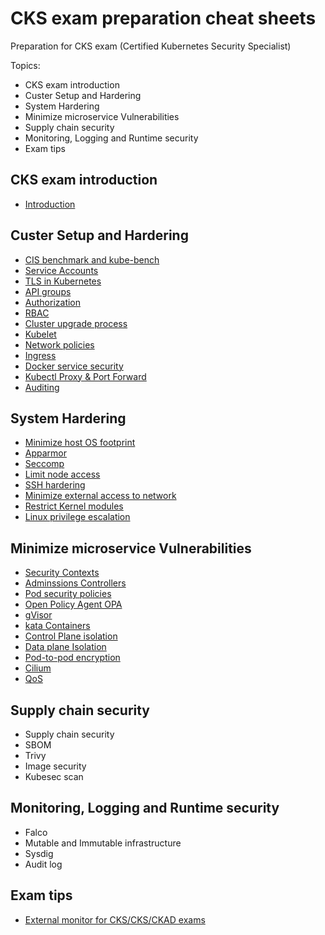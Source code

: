 # CKS exam preparation cheat sheets
Preparation for CKS exam (Certified Kubernetes Security Specialist)

Topics:

* CKS exam introduction
* Custer Setup and Hardering
* System Hardering
* Minimize microservice Vulnerabilities
* Supply chain security
* Monitoring, Logging and Runtime security
* Exam tips

## CKS exam introduction

 - [Introduction](cluster_setup/introduction.md)

## Custer Setup and Hardering

 - [CIS benchmark and kube-bench](cluster_setup/kube-bench.md)
 - [Service Accounts](cluster_setup/sa.md)
 - [TLS in Kubernetes](cluster_setup/TLS.md)
 - [API groups](cluster_setup/apigroups.md)
 - [Authorization](cluster_setup/autorisation.md)
 - [RBAC](cluster_setup/rbac.md)
 - [Cluster upgrade process](cluster_setup/upgrade.md)
 - [Kubelet](cluster_setup/Kubelet.md)
 - [Network policies](cluster_setup/NetworkPolicy.md)
 - [Ingress](cluster_setup/ingress.md.md)
 - [Docker service security](cluster_setup/docker-service.md)
 - [Kubectl Proxy & Port Forward](cluster_setup/kubectl-forward.md)
 - [Auditing](cluster_setup/auditing.md)

## System Hardering

 - [Minimize host OS footprint](system_hardering/os_footprint.md)
 - [Apparmor](system_hardering/apparmor.md)
 - [Seccomp](system_hardering/seccomp.md)
 - [Limit node access](system_hardering/limit_node_access.md)
 - [SSH hardering](system_hardering/ssh_hardering.md)
 - [Minimize external access to network](system_hardering/minimize_network_access.md)
 - [Restrict Kernel modules](system_hardering/restrict_kernel.md)
 - [Linux privilege escalation](system_hardering/linux_privileges.md)



## Minimize microservice Vulnerabilities

 - [Security Contexts](minimize_microservice_vulnerabilities/security_context.md)
 - [Adminssions Controllers](minimize_microservice_vulnerabilities/admission_controllers.md)
 - [Pod security policies](minimize_microservice_vulnerabilities/pod_sec_policies.md)
 - [Open Policy Agent OPA](minimize_microservice_vulnerabilities/opa.md)
 - [gVisor](minimize_microservice_vulnerabilities/gvisor.md)
 - [kata Containers](minimize_microservice_vulnerabilities/kata_containers.md)
 - [Control Plane isolation](minimize_microservice_vulnerabilities/controlplane_isolation.md)
 - [Data plane Isolation](minimize_microservice_vulnerabilities/dataplane_isolation.md)
 - [Pod-to-pod encryption](minimize_microservice_vulnerabilities/pod-to-pod-encryption.md)
 - [Cilium](minimize_microservice_vulnerabilities/cilium.md)
 - [QoS](minimize_microservice_vulnerabilities/qos.md)

## Supply chain security
 
 - Supply chain security
 - SBOM
 - Trivy
 - Image security
 - Kubesec scan
   


## Monitoring, Logging and Runtime security

  - Falco
  - Mutable and Immutable infrastructure
  - Sysdig
  - Audit log


## Exam tips

 - [External monitor for CKS/CKS/CKAD exams](https://www.reddit.com/r/kubernetes/comments/w5h1u6/my_cka_exam_is_tomorrow_can_i_use_external/) 



